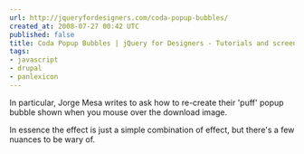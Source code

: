 ```yaml
---
url: http://jqueryfordesigners.com/coda-popup-bubbles/
created_at: 2008-07-27 00:42 UTC
published: false
title: Coda Popup Bubbles | jQuery for Designers - Tutorials and screencasts
tags:
- javascript
- drupal
- panlexicon
---
```


In particular, Jorge Mesa writes to ask how to re-create their 'puff' popup bubble shown when you mouse over the download image.

In essence the effect is just a simple combination of effect, but there's a few nuances to be wary of.
